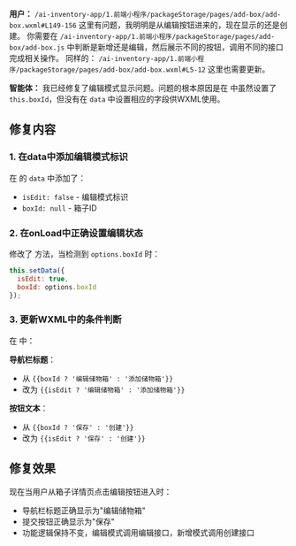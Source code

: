 **用户：** 
`/ai-inventory-app/1.前端小程序/packageStorage/pages/add-box/add-box.wxml#L149-156`  这里有问题，我明明是从编辑按钮进来的，现在显示的还是创建。
 你需要在 `/ai-inventory-app/1.前端小程序/packageStorage/pages/add-box/add-box.js` 中判断是新增还是编辑，然后展示不同的按钮，调用不同的接口完成相关操作。
 同样的： 
 `/ai-inventory-app/1.前端小程序/packageStorage/pages/add-box/add-box.wxml#L5-12`  这里也需要更新。

**智能体：** 
我已经修复了编辑模式显示问题。问题的根本原因是在 <mcfile name="add-box.js" path="/ai-inventory-app/1.前端小程序/packageStorage/pages/add-box/add-box.js"></mcfile> 中虽然设置了 `this.boxId`，但没有在 `data` 中设置相应的字段供WXML使用。

## 修复内容

### 1. 在data中添加编辑模式标识
在 <mcfile name="add-box.js" path="/ai-inventory-app/1.前端小程序/packageStorage/pages/add-box/add-box.js"></mcfile> 的 `data` 中添加了：
- `isEdit: false` - 编辑模式标识
- `boxId: null` - 箱子ID

### 2. 在onLoad中正确设置编辑状态
修改了 <mcsymbol name="onLoad" filename="add-box.js" path="/ai-inventory-app/1.前端小程序/packageStorage/pages/add-box/add-box.js" startline="44" type="function"></mcsymbol> 方法，当检测到 `options.boxId` 时：
```javascript
this.setData({
  isEdit: true,
  boxId: options.boxId
});
```

### 3. 更新WXML中的条件判断
在 <mcfile name="add-box.wxml" path="/ai-inventory-app/1.前端小程序/packageStorage/pages/add-box/add-box.wxml"></mcfile> 中：

**导航栏标题**：
- 从 `{{boxId ? '编辑储物箱' : '添加储物箱'}}` 
- 改为 `{{isEdit ? '编辑储物箱' : '添加储物箱'}}`

**按钮文本**：
- 从 `{{boxId ? '保存' : '创建'}}` 
- 改为 `{{isEdit ? '保存' : '创建'}}`

## 修复效果
现在当用户从箱子详情页点击编辑按钮进入时：
- 导航栏标题正确显示为"编辑储物箱"
- 提交按钮正确显示为"保存"
- 功能逻辑保持不变，编辑模式调用编辑接口，新增模式调用创建接口